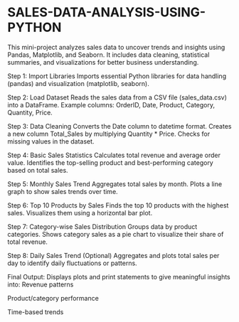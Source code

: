 # SALES-DATA-ANALYSIS-USING-PYTHON
This mini-project analyzes sales data to uncover trends and insights using Pandas, Matplotlib, and Seaborn. It includes data cleaning, statistical summaries, and visualizations for better business understanding.

Step 1: Import Libraries
Imports essential Python libraries for data handling (pandas) and visualization (matplotlib, seaborn).

Step 2: Load Dataset
Reads the sales data from a CSV file (sales_data.csv) into a DataFrame.
Example columns: OrderID, Date, Product, Category, Quantity, Price.

Step 3: Data Cleaning
Converts the Date column to datetime format.
Creates a new column Total_Sales by multiplying Quantity * Price.
Checks for missing values in the dataset.

Step 4: Basic Sales Statistics
Calculates total revenue and average order value.
Identifies the top-selling product and best-performing category based on total sales.

Step 5: Monthly Sales Trend
Aggregates total sales by month.
Plots a line graph to show sales trends over time.

Step 6: Top 10 Products by Sales
Finds the top 10 products with the highest sales.
Visualizes them using a horizontal bar plot.

Step 7: Category-wise Sales Distribution
Groups data by product categories.
Shows category sales as a pie chart to visualize their share of total revenue.

Step 8: Daily Sales Trend (Optional)
Aggregates and plots total sales per day to identify daily fluctuations or patterns.

Final Output:
Displays plots and print statements to give meaningful insights into:
Revenue patterns

Product/category performance

Time-based trends

